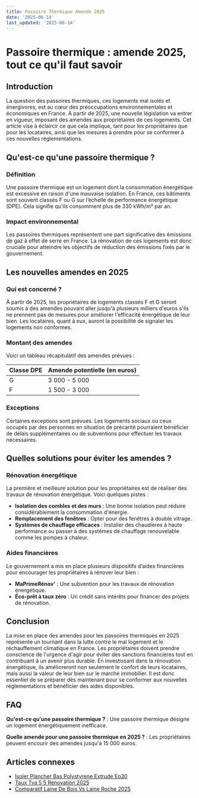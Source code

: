```yaml
---
title: Passoire Thermique Amende 2025
date: '2025-06-14'
last_updated: '2025-06-14'
---
```


# Passoire thermique : amende 2025, tout ce qu'il faut savoir

## Introduction

La question des passoires thermiques, ces logements mal isolés et énergivores, est au cœur des préoccupations environnementales et économiques en France. À partir de 2025, une nouvelle législation va entrer en vigueur, imposant des amendes aux propriétaires de ces logements. Cet article vise à éclaircir ce que cela implique, tant pour les propriétaires que pour les locataires, ainsi que les mesures à prendre pour se conformer à ces nouvelles réglementations.

## Qu'est-ce qu'une passoire thermique ?

### Définition

Une passoire thermique est un logement dont la consommation énergétique est excessive en raison d'une mauvaise isolation. En France, ces bâtiments sont souvent classés F ou G sur l’échelle de performance énergétique (DPE). Cela signifie qu'ils consomment plus de 330 kWh/m² par an.

### Impact environnemental

Les passoires thermiques représentent une part significative des émissions de gaz à effet de serre en France. La rénovation de ces logements est donc cruciale pour atteindre les objectifs de réduction des émissions fixés par le gouvernement.

## Les nouvelles amendes en 2025

### Qui est concerné ?

À partir de 2025, les propriétaires de logements classés F et G seront soumis à des amendes pouvant aller jusqu'à plusieurs milliers d'euros s'ils ne prennent pas de mesures pour améliorer l'efficacité énergétique de leur bien. Les locataires, quant à eux, auront la possibilité de signaler les logements non conformes.

### Montant des amendes

Voici un tableau récapitulatif des amendes prévues :

| Classe DPE | Amende potentielle (en euros) |
|------------|-------------------------------|
| G          | 3 000 - 5 000                 |
| F          | 1 500 - 3 000                 |

### Exceptions

Certaines exceptions sont prévues. Les logements sociaux ou ceux occupés par des personnes en situation de précarité pourraient bénéficier de délais supplémentaires ou de subventions pour effectuer les travaux nécessaires.

## Quelles solutions pour éviter les amendes ?

### Rénovation énergétique

La première et meilleure solution pour les propriétaires est de réaliser des travaux de rénovation énergétique. Voici quelques pistes :

- **Isolation des combles et des murs** : Une bonne isolation peut réduire considérablement la consommation d'énergie.
- **Remplacement des fenêtres** : Opter pour des fenêtres à double vitrage.
- **Systèmes de chauffage efficaces** : Installer des chaudières à haute performance ou passer à des systèmes de chauffage renouvelable comme les pompes à chaleur.

### Aides financières

Le gouvernement a mis en place plusieurs dispositifs d’aides financières pour encourager les propriétaires à rénover leur bien :

- **MaPrimeRénov'** : Une subvention pour les travaux de rénovation énergétique.
- **Éco-prêt à taux zéro** : Un crédit sans intérêts pour financer des projets de rénovation.

## Conclusion

La mise en place des amendes pour les passoires thermiques en 2025 représente un tournant dans la lutte contre le mal logement et le réchauffement climatique en France. Les propriétaires doivent prendre conscience de l'urgence d'agir pour éviter des sanctions financières tout en contribuant à un avenir plus durable. En investissant dans la rénovation énergétique, ils amélioreront non seulement le confort de leurs locataires, mais aussi la valeur de leur bien sur le marché immobilier. Il est donc essentiel de se préparer dès maintenant pour se conformer aux nouvelles réglementations et bénéficier des aides disponibles.

## FAQ
**Qu'est-ce qu'une passoire thermique ?**
: Une passoire thermique désigne un logement énergétiquement inefficace.

**Quelle amende pour une passoire thermique en 2025 ?**
: Les propriétaires peuvent encourir des amendes jusqu'à 15 000 euros.

## Articles connexes
- [Isoler Plancher Bas Polystyrene Extrude Ep30](/isoler-plancher-bas-polystyrene-extrude-ep30/)
- [Taux Tva 5 5 Renovation 2025](/taux-tva-5-5-renovation-2025/)
- [Comparatif Laine De Bois Vs Laine Roche 2025](/comparatif-laine-de-bois-vs-laine-roche-2025/)


<script type="application/ld+json">
{
  "@context": "https://schema.org",
  "@type": "FAQPage",
  "mainEntity": [
    {
      "@type": "Question",
      "name": "Qu'est-ce qu'une passoire thermique ?",
      "acceptedAnswer": {
        "@type": "Answer",
        "text": "Une passoire thermique désigne un logement énergétiquement inefficace."
      }
    },
    {
      "@type": "Question",
      "name": "Quelle amende pour une passoire thermique en 2025 ?",
      "acceptedAnswer": {
        "@type": "Answer",
        "text": "Les propriétaires peuvent encourir des amendes jusqu'à 15 000 euros."
      }
    }
  ]
}
</script>